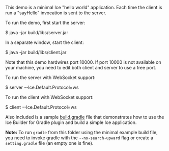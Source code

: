 This demo is a minimal Ice "hello world" application. Each time the
client is run a "sayHello" invocation is sent to the server.

To run the demo, first start the server:

$ java -jar build/libs/server.jar

In a separate window, start the client:

$ java -jar build/libs/client.jar

Note that this demo hardwires port 10000. If port 10000 is not
available on your machine, you need to edit both client and server
to use a free port.

To run the server with WebSocket support:

$ server --Ice.Default.Protocol=ws

To run the client with WebSocket support:

$ client --Ice.Default.Protocol=ws

Also included is a sample [build.gradle](./build.gradle.example) file
that demonstrates how to use the Ice Builder for Gradle plugin and
build a simple Ice application.

**Note:** To run `gradle` from this folder using the minimal example build
file, you need to invoke gradle with the `--no-search-upward` flag or create
a `setting.gradle` file (an empty one is fine).
